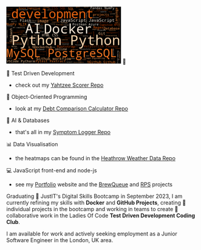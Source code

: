 ![Ellen Houghton Skills Word Cloud](https://github.com/annwyl21/annwyl21.github.io/blob/main/images/github_profile_image.png) 
👋

&#129514; Test Driven Development
- check out my [Yahtzee Scorer Repo](https://github.com/annwyl21/yahtzee)

&#128105; Object-Oriented Programming
- look at my [Debt Comparison Calculator Repo](https://github.com/annwyl21/debt_comparison)

&#129302; AI & Databases
- that's all in my [Symptom Logger Repo](https://github.com/annwyl21/symptom_record)

&#128202; Data Visualisation
- the heatmaps can be found in the [Heathrow Weather Data Repo](https://github.com/annwyl21/heatmap_weather)

&#128187; JavaScript front-end and node-js
- see my [Portfolio](https://annwyl21.github.io/) website and the [BrewQueue](https://annwyl21.github.io/Fulfillment/index.html) and [RPS](https://annwyl21.github.io/RockPaperScissors/Assignment_5_Ellen_2of3.html) projects

Graduating &#127979; JustIT's Digital Skills Bootcamp in September 2023, I am currently refining my skills with **Docker** and **GitHub Projects**, creating &#128195;individual projects in the bootcamp and working in teams to create 🤝collaborative work in the Ladies Of Code **Test Driven Development Coding Club**.

I am available for work and actively seeking employment as a Junior Software Engineer in the London, UK area.

